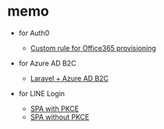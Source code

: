 # memo

* for Auth0
    * [Custom rule for Office365 provisioning](./auth0_o365_provisioning.js)

* for Azure AD B2C
    * [Laravel + Azure AD B2C](./laravel_aadb2c.md)

* for LINE Login
    * [SPA with PKCE](./withpkce_pub.html)
    * [SPA without PKCE](./withoutpkce_pub.html)

